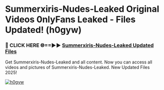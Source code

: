 # Summerxiris-Nudes-Leaked Original Videos 0nlyFans Leaked - Files Updated! (h0gyw)

<h3>🔴 CLICK HERE 🌐==►► <a href="https://tinyurl.com/yc6ubb5a" rel="nofollow">Summerxiris-Nudes-Leaked Updated Files</a></h3>

Get Summerxiris-Nudes-Leaked and all content. Now you can access all videos and pictures of Summerxiris-Nudes-Leaked. New Updated Files 2025!

[![h0gyw](https://i.imgur.com/7eu0CRL.gif)](https://tinyurl.com/yc6ubb5a)
